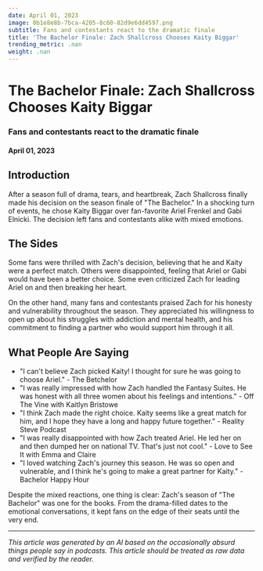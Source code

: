 ```yaml
---
date: April 01, 2023
image: 0b1e8e8b-7bca-4205-8c60-82d9e6dd4597.png
subtitle: Fans and contestants react to the dramatic finale
title: 'The Bachelor Finale: Zach Shallcross Chooses Kaity Biggar'
trending_metric: .nan
weight: .nan
---
```

# The Bachelor Finale: Zach Shallcross Chooses Kaity Biggar
### Fans and contestants react to the dramatic finale
#### April 01, 2023

## Introduction
After a season full of drama, tears, and heartbreak, Zach Shallcross finally made his decision on the season finale of "The Bachelor." In a shocking turn of events, he chose Kaity Biggar over fan-favorite Ariel Frenkel and Gabi Elnicki. The decision left fans and contestants alike with mixed emotions.

## The Sides
Some fans were thrilled with Zach's decision, believing that he and Kaity were a perfect match. Others were disappointed, feeling that Ariel or Gabi would have been a better choice. Some even criticized Zach for leading Ariel on and then breaking her heart.

On the other hand, many fans and contestants praised Zach for his honesty and vulnerability throughout the season. They appreciated his willingness to open up about his struggles with addiction and mental health, and his commitment to finding a partner who would support him through it all.

## What People Are Saying
- "I can't believe Zach picked Kaity! I thought for sure he was going to choose Ariel." - The Betchelor
- "I was really impressed with how Zach handled the Fantasy Suites. He was honest with all three women about his feelings and intentions." - Off The Vine with Kaitlyn Bristowe
- "I think Zach made the right choice. Kaity seems like a great match for him, and I hope they have a long and happy future together." - Reality Steve Podcast
- "I was really disappointed with how Zach treated Ariel. He led her on and then dumped her on national TV. That's just not cool." - Love to See It with Emma and Claire
- "I loved watching Zach's journey this season. He was so open and vulnerable, and I think he's going to make a great partner for Kaity." - Bachelor Happy Hour

Despite the mixed reactions, one thing is clear: Zach's season of "The Bachelor" was one for the books. From the drama-filled dates to the emotional conversations, it kept fans on the edge of their seats until the very end.

 --- 

*This article was generated by an AI based on the occasionally absurd things people say in podcasts. This article should be treated as raw data and verified by the reader.*